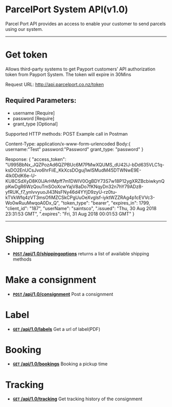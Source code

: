# ParcelPort System API(v1.0)

Parcel Port API provides an access to enable your customer to send parcels using our system.

***

# Get token
Allows third-party systems to get Payport customers’ API authorization token from Payport System. The token will expire in 30Mins

Request URL:
http://api.parcelport.co.nz/token

## Required Parameters:
* username [Require]
* password [Require]
* grant_type [Optional]

Supported HTTP methods: POST
Example call in Postman

Content-Type: application/x-www-form-urlencoded
Body:{
    username:"Test"
    password:"Password"
    grant_type: "password"
}

Response:
{
    "access_token": "U995BbNx_JQZPozAd6QZPBUc6M7PMwXQUMS_dU42IJ-bDd635VLC1q-ksDO2EnUCsJvo6hrFiiE_KkXcsDOguj1wISMudM45DTWNwE9E-4Ik0DdK6e-U-KU8CSdXyD8K0lJArHMpff7m1DWIV0OgBDY73S7w18P12ygXRZBcbiwkynQpKwDgR6WzQouTmSOoXcwYajV8aDo7fKNqyDn32n7hY79ADz8-yfRUK_f7_ynIvvyuoJI43NsFNy46d4YYjD9zyU-rz0tu-kTVkWfq4zVT3msOfiMZCSkCPgUuOeXvglsf-iyktWZZRAg4p1cEVVc3-Wo0wRuuMwqoA0Dx_Q",
    "token_type": "bearer",
    "expires_in": 1799,
    "client_id": "187",
    "userName": "saintsco",
    ".issued": "Thu, 30 Aug 2018 23:31:53 GMT",
    ".expires": "Fri, 31 Aug 2018 00:01:53 GMT"
} 

***

# Shipping
- **[<code>POST</code> /api/1.0/shippingoptions](Shipping/GetShippingMethod.md)** returns a list of available shipping methods

# Make a consignment
- **[<code>POST</code> /api/1.0/consignment](Consignment/PostConsignment.md)** Post a consignment

# Label
- **[<code>GET</code> /api/1.0/labels](Label/GetLabel.md)** Get a url of label(PDF)

# Booking
- **[<code>GET</code> /api/1.0/bookings](Booking/GetBooking.md)** Booking a pickup time

# Tracking
- **[<code>GET</code> /api/1.0/tracking](Tracking/GetTracking.md)** Get tracking history of the consignment